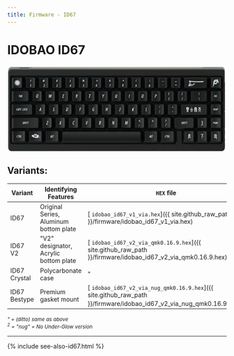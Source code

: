 ```yaml
---
title: Firmware - ID67
---
```


# IDOBAO ID67

<img src="../assets/img/idobao-id67.png" height="200" width="auto" style="display:block;margin-left:auto;margin-right:auto;">

## Variants:

| Variant | Identifying Features | `HEX` file | Source Location |
|---------|----------------------|------------|:---------------:|
| ID67 | Original Series, Aluminum bottom plate | [<i class="fas fa-microchip"></i> `idobao_id67_v1_via.hex`]({{ site.github_raw_path }}/firmware/idobao_id67_v1_via.hex) | *--* |
| ID67 V2 | "V2" designator, Acrylic bottom plate | [<i class="fas fa-microchip"></i> `idobao_id67_v2_via_qmk0.16.9.hex`]({{ site.github_raw_path }}/firmware/idobao_id67_v2_via_qmk0.16.9.hex) | [<i class="fab fa-github"></i> QMK]({{ site.github_qmk_path }}/id67) |
| ID67 Crystal | Polycarbonate case | " | " |
| ID67 Bestype | Premium gasket mount | [<i class="fas fa-microchip"></i> `idobao_id67_v2_via_nug_qmk0.16.9.hex`]({{ site.github_raw_path }}/firmware/idobao_id67_v2_via_nug_qmk0.16.9.hex)<sup>2</sup> | " |

<small class="d-block text-muted text-center"><i>" = (ditto) same as above<br>
<sup>2</sup> = "<tt>nug</tt>" = No Under-Glow version</i></small>

---

{% include see-also-id67.html %}
